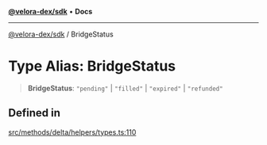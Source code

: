 [**@velora-dex/sdk**](../README.md) • **Docs**

***

[@velora-dex/sdk](../globals.md) / BridgeStatus

# Type Alias: BridgeStatus

> **BridgeStatus**: `"pending"` \| `"filled"` \| `"expired"` \| `"refunded"`

## Defined in

[src/methods/delta/helpers/types.ts:110](https://github.com/VeloraDEX/sdk/blob/master/src/methods/delta/helpers/types.ts#L110)
